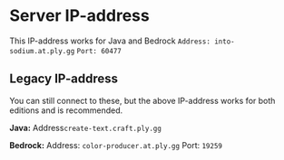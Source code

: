 # Server IP-address

This IP-address works for Java and Bedrock
```Address: into-sodium.at.ply.gg```
```Port: 60477```


## Legacy IP-address
You can still connect to these, but the above IP-address works for both editions and is recommended.

__Java:__ Address`create-text.craft.ply.gg`

__Bedrock:__ Address: `color-producer.at.ply.gg` Port: `19259`
